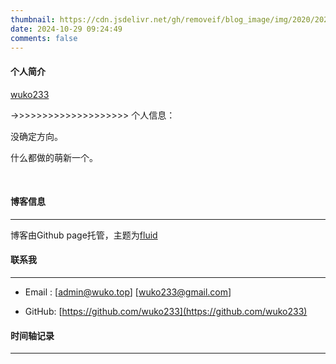 ```yaml
---
thumbnail: https://cdn.jsdelivr.net/gh/removeif/blog_image/img/2020/20201030172650.png
date: 2024-10-29 09:24:49
comments: false
---
```


#### 个人简介

[wuko233](wuko.top)

->>>>>>>>>>>>>>>>>>>>
个人信息：

没确定方向。

什么都做的萌新一个。

<br>

#### 博客信息

---

博客由Github page托管，主题为[fluid](https://hexo.fluid-dev.com/docs/ )

#### 联系我

---

- Email&nbsp;: [admin@wuko.top]&nbsp;[wuko233@gmail.com]

- GitHub: [https://github.com/wuko233](https://github.com/wuko233)


#### 时间轴记录

---

<div class="time-axis-main">
	<ul class="time-axis"></ul>
</div>
<script src="/js/about-me.js"></script>
<br>
<br>